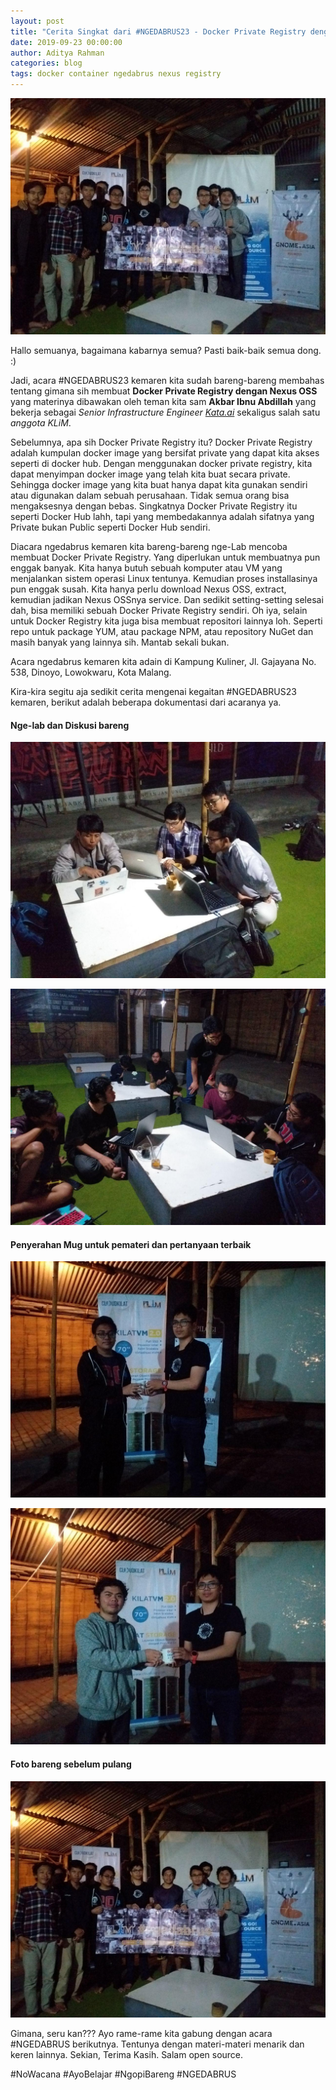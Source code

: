```yaml
---
layout: post
title: "Cerita Singkat dari #NGEDABRUS23 - Docker Private Registry dengan Nexus OSS"
date: 2019-09-23 00:00:00
author: Aditya Rahman
categories: blog
tags: docker container ngedabrus nexus registry
---
```


!['header'](/assets/images/ngedabrus-23/photo_2019-09-24_20-19-47.jpg)

Hallo semuanya, bagaimana kabarnya semua? Pasti baik-baik semua dong. :)

Jadi, acara #NGEDABRUS23 kemaren kita sudah bareng-bareng membahas tentang gimana sih membuat **Docker Private Registry dengan Nexus OSS** yang materinya dibawakan oleh teman kita sam **Akbar Ibnu Abdillah** yang bekerja sebagai _Senior Infrastructure Engineer [Kata.ai](https://kata.ai/)_ sekaligus salah satu _anggota KLiM_.

Sebelumnya, apa sih Docker Private Registry itu? Docker Private Registry adalah kumpulan docker image yang bersifat private yang dapat kita akses seperti di docker hub. Dengan menggunakan docker private registry, kita dapat menyimpan docker image yang telah kita buat secara private. Sehingga docker image yang kita buat hanya dapat kita gunakan sendiri atau digunakan dalam sebuah perusahaan. Tidak semua orang bisa mengaksesnya dengan bebas. Singkatnya Docker Private Registry itu seperti Docker Hub lahh, tapi yang membedakannya adalah sifatnya yang Private bukan Public seperti Docker Hub sendiri.

Diacara ngedabrus kemaren kita bareng-bareng nge-Lab mencoba membuat Docker Private Registry. Yang diperlukan untuk membuatnya pun enggak banyak. Kita hanya butuh sebuah komputer atau VM yang menjalankan sistem operasi Linux tentunya. Kemudian proses installasinya pun enggak susah. Kita hanya perlu download Nexus OSS, extract, kemudian jadikan Nexus OSSnya service. Dan sedikit setting-setting selesai dah, bisa memiliki sebuah Docker Private Registry sendiri. Oh iya, selain untuk Docker Registry kita juga bisa membuat repositori lainnya loh. Seperti repo untuk package YUM, atau package NPM, atau repository NuGet dan masih banyak yang lainnya sih. Mantab sekali bukan.

Acara ngedabrus kemaren kita adain di Kampung Kuliner, Jl. Gajayana No. 538, Dinoyo, Lowokwaru, Kota Malang.

Kira-kira segitu aja sedikit cerita mengenai kegaitan #NGEDABRUS23 kemaren, berikut adalah beberapa dokumentasi dari acaranya ya.

#### Nge-lab dan Diskusi bareng
!['diskusi 1'](/assets/images/ngedabrus-23/photo_2019-09-24_20-19-26.jpg)

!['diskusi 2'](/assets/images/ngedabrus-23/photo_2019-09-24_20-19-32.jpg)

#### Penyerahan Mug untuk pemateri dan pertanyaan terbaik
!['kasih hadiah 1'](/assets/images/ngedabrus-23/photo_2019-09-24_20-19-35.jpg)

!['kasih hadiah 2'](/assets/images/ngedabrus-23/photo_2019-09-24_20-19-37.jpg)

#### Foto bareng sebelum pulang
!['fotobareng 1'](/assets/images/ngedabrus-23/photo_2019-09-24_20-19-44.jpg)

Gimana, seru kan??? Ayo rame-rame kita gabung dengan acara #NGEDABRUS berikutnya. Tentunya dengan materi-materi menarik dan keren lainnya. Sekian, Terima Kasih. Salam open source.

#NoWacana #AyoBelajar #NgopiBareng #NGEDABRUS

